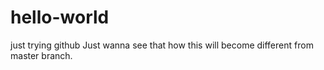 # hello-world
just trying github
Just wanna see that how this will become different from master branch. 

